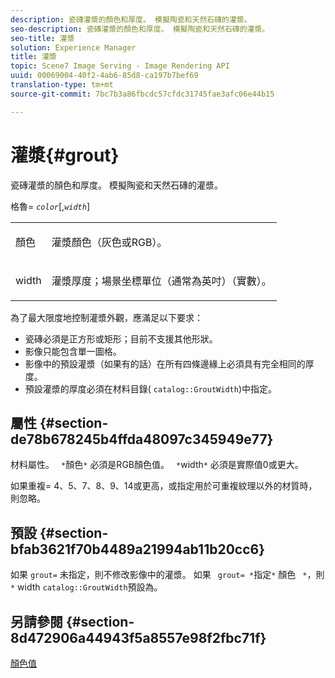 ```yaml
---
description: 瓷磚灌漿的顏色和厚度。 模擬陶瓷和天然石磚的灌漿。
seo-description: 瓷磚灌漿的顏色和厚度。 模擬陶瓷和天然石磚的灌漿。
seo-title: 灌漿
solution: Experience Manager
title: 灌漿
topic: Scene7 Image Serving - Image Rendering API
uuid: 00069004-40f2-4ab6-85d8-ca197b7bef69
translation-type: tm+mt
source-git-commit: 7bc7b3a86fbcdc57cfdc31745fae3afc06e44b15

---
```



# 灌漿{#grout}

瓷磚灌漿的顏色和厚度。 模擬陶瓷和天然石磚的灌漿。

格魯= *`color`*[,*`width`*]

<table id="simpletable_302B78CFC8F14E0F962D1D2064AD1371"> 
 <tr class="strow"> 
  <td class="stentry"> <p> <span class="codeph"> <span class="varname"> 顏色 </span></span> </p> </td> 
  <td class="stentry"> <p>灌漿顏色（灰色或RGB）。 </p> </td> 
 </tr> 
 <tr class="strow"> 
  <td class="stentry"> <p> <span class="codeph"> <span class="varname"> width </span> </span> </p> </td> 
  <td class="stentry"> <p>灌漿厚度；場景坐標單位（通常為英吋）（實數）。 </p> </td> 
 </tr> 
</table>

為了最大限度地控制灌漿外觀，應滿足以下要求：

* 瓷磚必須是正方形或矩形；目前不支援其他形狀。
* 影像只能包含單一圖格。
* 影像中的預設灌漿（如果有的話）在所有四條邊緣上必須具有完全相同的厚度。
* 預設灌漿的厚度必須在材料目錄( `catalog::GroutWidth`)中指定。

## 屬性 {#section-de78b678245b4ffda48097c345949e77}

材料屬性。 ` *`顏色`*` 必須是RGB顏色值。 ` *`width`*` 必須是實際值0或更大。

如果重複= 4、5、7、8、9、14或更高，或指定用於可重複紋理以外的材質時，則忽略。

## 預設 {#section-bfab3621f70b4489a21994ab11b20cc6}

如果 `grout=` 未指定，則不修改影像中的灌漿。 如果 ` grout= *`指定`*` 顏色 ` *`，則`*` width `catalog::GroutWidth`預設為。

## 另請參閱 {#section-8d472906a44943f5a8557e98f2fbc71f}

[顏色值](../../../../../ir-api/http-protocol/image-rendering-api-ref/c-ir-http-protocol-ref/c-ir-http-protocol-syntax-and-features/r-ir-color-values.md#reference-657f95c0841742d2a55a48bc938303f6)
